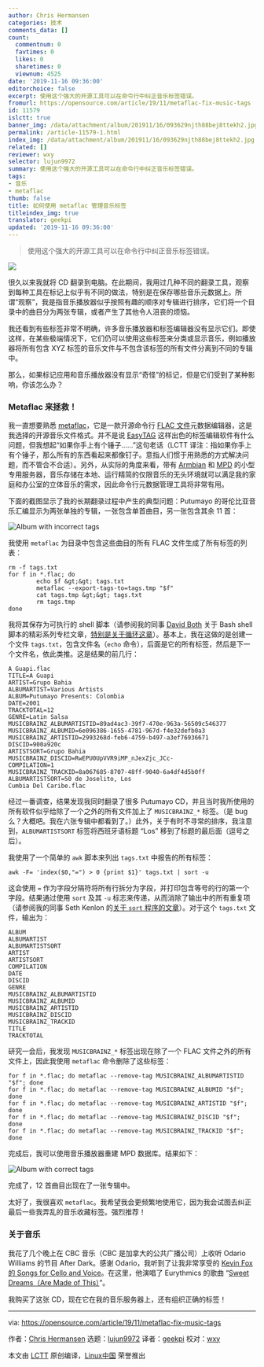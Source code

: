 ```yaml
---
author: Chris Hermansen
categories: 技术
comments_data: []
count:
  commentnum: 0
  favtimes: 0
  likes: 0
  sharetimes: 0
  viewnum: 4525
date: '2019-11-16 09:36:00'
editorchoice: false
excerpt: 使用这个强大的开源工具可以在命令行中纠正音乐标签错误。
fromurl: https://opensource.com/article/19/11/metaflac-fix-music-tags
id: 11579
islctt: true
banner_img: /data/attachment/album/201911/16/093629njth88bej8ttekh2.jpg
permalink: /article-11579-1.html
index_img: /data/attachment/album/201911/16/093629njth88bej8ttekh2.jpg.thumb.jpg
related: []
reviewer: wxy
selector: lujun9972
summary: 使用这个强大的开源工具可以在命令行中纠正音乐标签错误。
tags:
- 音乐
- metaflac
thumb: false
title: 如何使用 metaflac 管理音乐标签
titleindex_img: true
translator: geekpi
updated: '2019-11-16 09:36:00'
---
```



> 
> 使用这个强大的开源工具可以在命令行中纠正音乐标签错误。
> 
> 
> 


![](/data/attachment/album/201911/16/093629njth88bej8ttekh2.jpg)


很久以来我就将 CD 翻录到电脑。在此期间，我用过几种不同的翻录工具，观察到每种工具在标记上似乎有不同的做法，特别是在保存哪些音乐元数据上。所谓“观察”，我是指音乐播放器似乎按照有趣的顺序对专辑进行排序，它们将一个目录中的曲目分为两张专辑，或者产生了其他令人沮丧的烦恼。


我还看到有些标签非常不明确，许多音乐播放器和标签编辑器没有显示它们。即使这样，在某些极端情况下，它们仍可以使用这些标签来分类或显示音乐，例如播放器将所有包含 XYZ 标签的音乐文件与不包含该标签的所有文件分离到不同的专辑中。


那么，如果标记应用和音乐播放器没有显示“奇怪”的标记，但是它们受到了某种影响，你该怎么办？


### Metaflac 来拯救！


我一直想要熟悉 [metaflac](https://xiph.org/flac/documentation_tools_metaflac.html)，它是一款开源命令行 [FLAC 文件](https://xiph.org/flac/index.html)元数据编辑器，这是我选择的开源音乐文件格式。并不是说 [EasyTAG](https://wiki.gnome.org/Apps/EasyTAG) 这样出色的标签编辑软件有什么问题，但我想起“如果你手上有个锤子……”这句老话（LCTT 译注：指如果你手上有个锤子，那么所有的东西看起来都像钉子。意指人们惯于用熟悉的方式解决问题，而不管合不合适）。另外，从实际的角度来看，带有 [Armbian](https://www.armbian.com/) 和 [MPD](https://www.musicpd.org/) 的小型专用服务器，音乐存储在本地、运行精简的仅限音乐的无头环境就可以满足我的家庭和办公室的立体音乐的需求，因此命令行元数据管理工具将非常有用。


下面的截图显示了我的长期翻录过程中产生的典型问题：Putumayo 的哥伦比亚音乐汇编显示为两张单独的专辑，一张包含单首曲目，另一张包含其余 11 首：


![Album with incorrect tags](/data/attachment/album/201911/16/093653dz77fmufn82k373k.png "Album with incorrect tags")


我使用 `metaflac` 为目录中包含这些曲目的所有 FLAC 文件生成了所有标签的列表：



```
rm -f tags.txt
for f in *.flac; do
        echo $f &gt;&gt; tags.txt
        metaflac --export-tags-to=tags.tmp "$f"
        cat tags.tmp &gt;&gt; tags.txt
        rm tags.tmp
done
```

我将其保存为可执行的 shell 脚本（请参阅我的同事 [David Both](https://opensource.com/users/dboth) 关于 Bash shell 脚本的精彩系列专栏文章，[特别是关于循环这章](https://opensource.com/article/19/10/programming-bash-loops)）。基本上，我在这做的是创建一个文件 `tags.txt`，包含文件名（`echo` 命令），后面是它的所有标签，然后是下一个文件名，依此类推。这是结果的前几行：



```
A Guapi.flac
TITLE=A Guapi
ARTIST=Grupo Bahia
ALBUMARTIST=Various Artists
ALBUM=Putumayo Presents: Colombia
DATE=2001
TRACKTOTAL=12
GENRE=Latin Salsa
MUSICBRAINZ_ALBUMARTISTID=89ad4ac3-39f7-470e-963a-56509c546377
MUSICBRAINZ_ALBUMID=6e096386-1655-4781-967d-f4e32defb0a3
MUSICBRAINZ_ARTISTID=2993268d-feb6-4759-b497-a3ef76936671
DISCID=900a920c
ARTISTSORT=Grupo Bahia
MUSICBRAINZ_DISCID=RwEPU0UpVVR9iMP_nJexZjc_JCc-
COMPILATION=1
MUSICBRAINZ_TRACKID=8a067685-8707-48ff-9040-6a4df4d5b0ff
ALBUMARTISTSORT=50 de Joselito, Los
Cumbia Del Caribe.flac
```

经过一番调查，结果发现我同时翻录了很多 Putumayo CD，并且当时我所使用的所有软件似乎给除了一个之外的所有文件加上了 `MUSICBRAINZ_*` 标签。（是 bug 么？大概吧。我在六张专辑中都看到了。）此外，关于有时不寻常的排序，我注意到，`ALBUMARTISTSORT` 标签将西班牙语标题 “Los” 移到了标题的最后面（逗号之后）。


我使用了一个简单的 `awk` 脚本来列出 `tags.txt` 中报告的所有标签：



```
awk -F= 'index($0,"=") > 0 {print $1}' tags.txt | sort -u
```

这会使用 `=` 作为字段分隔符将所有行拆分为字段，并打印包含等号的行的第一个字段。结果通过使用 `sort` 及其 `-u` 标志来传递，从而消除了输出中的所有重复项（请参阅我的同事 Seth Kenlon 的[关于 `sort` 程序的文章](https://opensource.com/article/19/10/get-sorted-sort)）。对于这个 `tags.txt` 文件，输出为：



```
ALBUM
ALBUMARTIST
ALBUMARTISTSORT
ARTIST
ARTISTSORT
COMPILATION
DATE
DISCID
GENRE
MUSICBRAINZ_ALBUMARTISTID
MUSICBRAINZ_ALBUMID
MUSICBRAINZ_ARTISTID
MUSICBRAINZ_DISCID
MUSICBRAINZ_TRACKID
TITLE
TRACKTOTAL
```

研究一会后，我发现 `MUSICBRAINZ_*` 标签出现在除了一个 FLAC 文件之外的所有文件上，因此我使用 `metaflac` 命令删除了这些标签：



```
for f in *.flac; do metaflac --remove-tag MUSICBRAINZ_ALBUMARTISTID "$f"; done
for f in *.flac; do metaflac --remove-tag MUSICBRAINZ_ALBUMID "$f"; done
for f in *.flac; do metaflac --remove-tag MUSICBRAINZ_ARTISTID "$f"; done
for f in *.flac; do metaflac --remove-tag MUSICBRAINZ_DISCID "$f"; done
for f in *.flac; do metaflac --remove-tag MUSICBRAINZ_TRACKID "$f"; done
```

完成后，我可以使用音乐播放器重建 MPD 数据库。结果如下：


![Album with correct tags](/data/attachment/album/201911/16/093702uly0snz1jkezuvqs.png "Album with correct tags")


完成了，12 首曲目出现在了一张专辑中。


太好了，我很喜欢 `metaflac`。我希望我会更频繁地使用它，因为我会试图去纠正最后一些我弄乱的音乐收藏标签。强烈推荐！


### 关于音乐


我花了几个晚上在 CBC 音乐（CBC 是加拿大的公共广播公司）上收听 Odario Williams 的节目 After Dark。感谢 Odario，我听到了让我非常享受的 [Kevin Fox 的 Songs for Cello and Voice](https://burlingtonpac.ca/events/kevin-fox/)。在这里，他演唱了 Eurythmics 的歌曲 “[Sweet Dreams（Are Made of This）](https://www.youtube.com/watch?v=uyN66XI1zp4)”。


我购买了这张 CD，现在它在我的音乐服务器上，还有组织正确的标签！




---


via: <https://opensource.com/article/19/11/metaflac-fix-music-tags>


作者：[Chris Hermansen](https://opensource.com/users/clhermansen) 选题：[lujun9972](https://github.com/lujun9972) 译者：[geekpi](https://github.com/geekpi) 校对：[wxy](https://github.com/wxy)


本文由 [LCTT](https://github.com/LCTT/TranslateProject) 原创编译，[Linux中国](https://linux.cn/) 荣誉推出